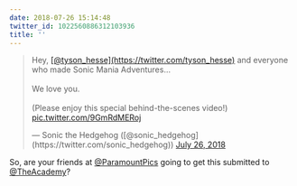 ```yaml
---
date: 2018-07-26 15:14:48
twitter_id: 1022560886312103936
title: ''
---
```


<blockquote class="twitter-tweet"><p lang="en" dir="ltr">Hey, <a href="https://twitter.com/tyson_hesse?ref_src=twsrc%5Etfw">[@tyson_hesse](https://twitter.com/tyson_hesse)</a> and everyone who made Sonic Mania Adventures...<br><br>We love you. <br><br>(Please enjoy this special behind-the-scenes video!) <a href="https://t.co/9GmRdMERoj">pic.twitter.com/9GmRdMERoj</a></p>&mdash; Sonic the Hedgehog ([@sonic_hedgehog](https://twitter.com/sonic_hedgehog)) <a href="https://twitter.com/sonic_hedgehog/status/1022556333847891968?ref_src=twsrc%5Etfw">July 26, 2018</a></blockquote>
<script async src="https://platform.twitter.com/widgets.js" charset="utf-8"></script>

So, are your friends at [@ParamountPics](https://twitter.com/ParamountPics) going to get this submitted to [@TheAcademy](https://twitter.com/TheAcademy)?
